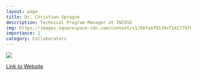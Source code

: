 ```yaml
---
layout: page
title: Dr. Christian Sprague
description: Technical Program Manager at INCOSE
img: https://images.squarespace-cdn.com/content/v1/66fabf0539e7141779f60693/d059889e-dfea-4746-aab4-7a92a27378b4/NoSE.jpg
importance: 1
category: Collaborators
---
```


<div class="profile"> 
<img src="https://images.squarespace-cdn.com/content/v1/66fabf0539e7141779f60693/d059889e-dfea-4746-aab4-7a92a27378b4/NoSE.jpg" class="img-fluid z-depth-1 rounded"/>
</div>

[Link to Website](https://www.christian-sprague.com/)

